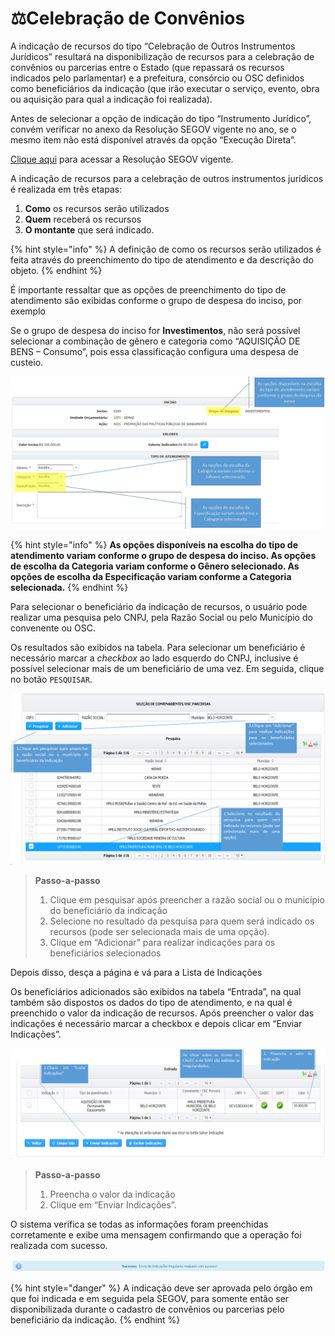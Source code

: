 # ⚖️Celebração de Convênios

A indicação de recursos do tipo “Celebração de Outros Instrumentos Jurídicos” resultará na disponibilização de recursos para a celebração de convênios ou parcerias entre o Estado \(que repassará os recursos indicados pelo parlamentar\) e a prefeitura, consórcio ou OSC definidos como beneficiários da indicação \(que irão executar o serviço, evento, obra ou aquisição para qual a indicação foi realizada\).

Antes de selecionar a opção de indicação do tipo “Instrumento Jurídico”, convém verificar no anexo da Resolução SEGOV vigente no ano, se o mesmo item não está disponível através da opção “Execução Direta”.

[Clique aqui](http://www.sigconsaida.mg.gov.br/emendas/) para acessar a Resolução SEGOV vigente.

A indicação de recursos para a celebração de outros instrumentos jurídicos é realizada em três etapas:

1. **Como** os recursos serão utilizados
2.  **Quem** receberá os recursos
3. **O montante** que será indicado.

{% hint style="info" %}
A definição de como os recursos serão utilizados é feita através do preenchimento do tipo de atendimento e da descrição do objeto.
{% endhint %}

 É importante ressaltar que as opções de preenchimento do tipo de atendimento são exibidas conforme o grupo de despesa do inciso, por exemplo

Se o grupo de despesa do inciso for **Investimentos**, não será possível selecionar a combinação de gênero e categoria como “AQUISIÇÃO DE BENS – Consumo”, pois essa classificação configura uma despesa de custeio.

![](../../../.gitbook/assets/manual_parlamentares_indicacao_inciso.jpg)

{% hint style="info" %}
**As opções disponíveis na escolha do tipo de atendimento variam conforme o grupo de despesa do inciso. As opções de escolha da Categoria variam conforme o Gênero selecionado. As opções de escolha da Especificação variam conforme a Categoria selecionada.**
{% endhint %}

Para selecionar o beneficiário da indicação de recursos, o usuário pode realizar uma pesquisa pelo CNPJ, pela Razão Social ou pelo Município do convenente ou OSC.

Os resultados são exibidos na tabela. Para selecionar um beneficiário é necessário marcar a _checkbox_ ao lado esquerdo do CNPJ, inclusive é possível selecionar mais de um beneficiário de uma vez. Em seguida, clique no botão `PESQUISAR`.

![](../../../.gitbook/assets/image%20%28194%29.png)

> **Passo-a-passo**
>
> 1. Clique em pesquisar após preencher a razão social ou o município do beneficiário da indicação
> 2. Selecione no resultado da pesquisa para quem será indicado os recursos \(pode ser selecionada mais de uma opção\).
> 3. Clique em “Adicionar” para realizar indicações para os beneficiários selecionados

Depois disso, desça a página e vá para a Lista de Indicações

Os beneficiários adicionados são exibidos na tabela “Entrada”, na qual também são dispostos os dados do tipo de atendimento, e na qual é preenchido o valor da indicação de recursos. Após preencher o valor das indicações é necessário marcar a checkbox e depois clicar em “Enviar Indicações”.

![](../../../.gitbook/assets/image%20%28231%29.png)

> **Passo-a-passo**
>
> 1. Preencha o valor da indicação
> 2. Clique em “Enviar Indicações”.

O sistema verifica se todas as informações foram preenchidas corretamente e exibe uma mensagem confirmando que a operação foi realizada com sucesso.

![](../../../.gitbook/assets/9%20%282%29.png)

{% hint style="danger" %}
A indicação deve ser aprovada pelo órgão em que foi indicada e em seguida pela SEGOV, para somente então ser disponibilizada durante o cadastro de convênios ou parcerias pelo beneficiário da indicação.
{% endhint %}

